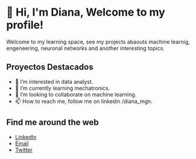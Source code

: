 <!DOCTYPE html>
<html lang="es">
<head>
    <meta charset="UTF-8">
    <meta name="viewport" content="width=device-width, initial-scale=1.0">
</head>
<body>

<h1>👋 Hi, I'm Diana, Welcome to my profile!</h1>

<p> Welcome to my learning space, see my projects abaouts machine learnig, engeneering, neuronal networks and another interesting topics. </p>

<h2>Proyectos Destacados</h2>

<ul>
    <li> 👀 I’m interested in data analyst. </li>
    <li> 🌱 I’m currently learning mechatronics. </li>
    <li> 💞️ I’m looking to collaborate on machine learning. </li>
    <li> 📫 How to reach me, follow me on linkedin /diana_mgn. </li>
</ul>

<h2>Find me around the web</h2>
<ul>
    <li><a href="[[Enlace a tu sitio web](https://www.linkedin.com/in/diana-maga%C3%B1a-nava-40b122244/)]">LinkedIn</a></li>
    <li><a href="mailto:maganadiana002@gmail.com">Email</a></li>
    <li><a href="https://twitter.com/tucuenta">Twitter</a></li>
    <!-- Agrega tus redes sociales o cualquier otro medio de contacto -->
</ul>

</body>
</html>
